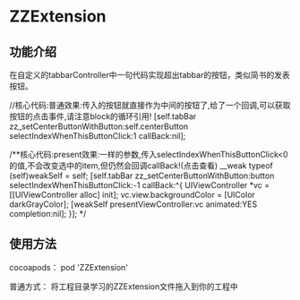# ZZExtension


## 功能介绍
在自定义的tabbarController中一句代码实现超出tabbar的按钮，类似简书的发表按钮。

//核心代码:普通效果:传入的按钮就直接作为中间的按钮了,给了一个回调,可以获取按钮的点击事件,请注意block的循环引用!
    [self.tabBar zz_setCenterButtonWithButton:self.centerButton selectIndexWhenThisButtonClick:1 callBack:nil];

/**核心代码:present效果:一样的参数,传入selectIndexWhenThisButtonClick<0的值,不会改变选中的item,但仍然会回调callBack!(点击查看)
    __weak typeof (self)weakSelf = self;
    [self.tabBar zz_setCenterButtonWithButton:button selectIndexWhenThisButtonClick:-1 callBack:^{
        UIViewController *vc = [[UIViewController alloc] init];
        vc.view.backgroundColor = [UIColor darkGrayColor];
        [weakSelf presentViewController:vc animated:YES completion:nil];
    }];
*/


## 使用方法
cocoapods：
pod 'ZZExtension'

普通方式：
将工程目录学习的ZZExtension文件拖入到你的工程中
